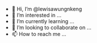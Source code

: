 - 👋 Hi, I’m @lewisawungnkeng
- 👀 I’m interested in ...
- 🌱 I’m currently learning ...
- 💞️ I’m looking to collaborate on ...
- 📫 How to reach me ...

<!---
lewisawungnkeng/lewisawungnkeng is a ✨ special ✨ repository because its `README.md` (this file) appears on your GitHub profile.
You can click the Preview link to take a look at your changes.
--->
